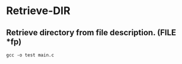 # Retrieve-DIR

## Retrieve directory from file description. (FILE \*fp)

```
gcc -o test main.c
```
